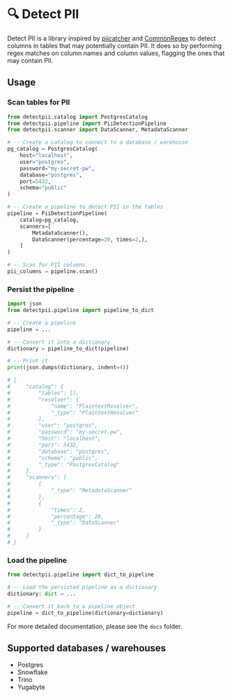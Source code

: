# 🔍 Detect PII

Detect PII is a library inspired by [piicatcher](https://github.com/tokern/piicatcher) and [CommonRegex](https://github.com/madisonmay/CommonRegex) to detect columns in tables that may potentially contain PII. It does so by performing regex matches 
on column names and column values, flagging the ones that may contain PII.

## Usage

### Scan tables for PII

```python
from detectpii.catalog import PostgresCatalog
from detectpii.pipeline import PiiDetectionPipeline
from detectpii.scanner import DataScanner, MetadataScanner

# -- Create a catalog to connect to a database / warehouse
pg_catalog = PostgresCatalog(
    host="localhost",
    user="postgres",
    password="my-secret-pw",
    database="postgres",
    port=5432,
    schema="public"
)

# -- Create a pipeline to detect PII in the tables
pipeline = PiiDetectionPipeline(
    catalog=pg_catalog,
    scanners=[
        MetadataScanner(),
        DataScanner(percentage=20, times=2,),
    ]
)

# -- Scan for PII columns.
pii_columns = pipeline.scan()
```

### Persist the pipeline

```python
import json
from detectpii.pipeline import pipeline_to_dict

# -- Create a pipeline
pipeline = ...

# -- Convert it into a dictionary
dictionary = pipeline_to_dict(pipeline)

# -- Print it
print(json.dumps(dictionary, indent=4))

# {
#     "catalog": {
#         "tables": [],
#         "resolver": {
#             "name": "PlaintextResolver",
#             "_type": "PlaintextResolver"
#         },
#         "user": "postgres",
#         "password": "my-secret-pw",
#         "host": "localhost",
#         "port": 5432,
#         "database": "postgres",
#         "schema": "public",
#         "_type": "PostgresCatalog"
#     },
#     "scanners": [
#         {
#             "_type": "MetadataScanner"
#         },
#         {
#             "times": 2,
#             "percentage": 20,
#             "_type": "DataScanner"
#         }
#     ]
# }
```

### Load the pipeline

```python
from detectpii.pipeline import dict_to_pipeline

# -- Load the persisted pipeline as a dictionary
dictionary: dict = ...

# -- Convert it back to a pipeline object
pipeline = dict_to_pipeline(dictionary=dictionary)
```

For more detailed documentation, please see the `docs` folder.

## Supported databases / warehouses  

* Postgres
* Snowflake
* Trino
* Yugabyte
